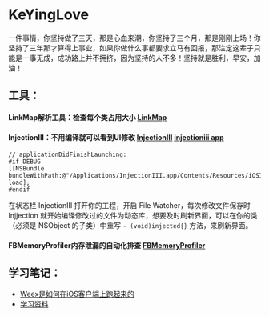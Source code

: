# KeYingLove
一件事情，你坚持做了三天，那是心血来潮，你坚持了三个月，那是刚刚上场！你坚持了三年那才算得上事业，如果你做什么事都要求立马有回报，那注定这辈子只能是一事无成，成功路上并不拥挤，因为坚持的人不多！坚持就是胜利，早安，加油！




## 工具：
#### LinkMap解析工具：检查每个类占用大小 [LinkMap](https://github.com/huanxsd/LinkMap) 
#### InjectionIII：不用编译就可以看到UI修改 [InjectionIII](https://github.com/johnno1962/InjectionIII) [injectioniii app](https://itunes.apple.com/us/app/injectioniii/id1380446739?mt=12)
```objc
// applicationDidFinishLaunching:
#if DEBUG
[[NSBundle bundleWithPath:@"/Applications/InjectionIII.app/Contents/Resources/iOSInjection.bundle"] load];
#endif
```
在状态栏 InjectionIII 打开你的工程，开启 File Watcher，每次修改文件保存时 Injjection 就开始编译修改过的文件为动态库，想要及时刷新界面，可以在你的类（必须是 NSObject 的子类）中重写 `- (void)injected{}` 方法，来刷新界面。
#### FBMemoryProfiler内存泄漏的自动化排查 [FBMemoryProfiler](https://github.com/facebook/FBMemoryProfiler)

## 学习笔记：
- [Weex是如何在iOS客户端上跑起来的](https://www.jianshu.com/p/41cde2c62b81)
- [学习资料](https://github.com/ming1016/study/wiki)

